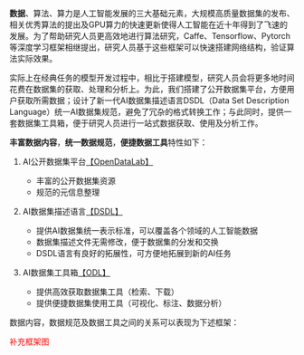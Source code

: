 **数据**、算法、算力是人工智能发展的三大基础元素，大规模高质量数据集的发布、相关优秀算法的提出及GPU算力的快速更新使得人工智能在近十年得到了飞速的发展。为了帮助研究人员更高效地进行算法研究，Caffe、Tensorflow、Pytorch等深度学习框架相继提出，研究人员基于这些框架可以快速搭建网络结构，验证算法实际效果。

实际上在经典任务的模型开发过程中，相比于搭建模型，研究人员会将更多地时间花费在数据集的获取、处理和分析上。为此，我们搭建了公开数据集平台，方便用户获取所需数据；设计了新一代AI数据集描述语言DSDL（Data Set Description Language）统一AI数据集规范，避免了冗杂的格式转换工作；与此同时，提供一套数据集工具箱，便于研究人员进行一站式数据获取、使用及分析工作。


**丰富数据内容**，**统一数据规范**，**便捷数据工具**特性如下：

1. AI公开数据集平台[【OpenDataLab】](https://opendatalab.org.cn/)

    - 丰富的公开数据集资源
    - 规范的元信息整理

2. AI数据集描述语言[【DSDL】]()  

    - 提供AI数据集统一表示标准，可以覆盖各个领域的人工智能数据
    - 数据集描述文件无需修改，便于数据集的分发和交换
    - DSDL语言有良好的拓展性，可方便地拓展到新的AI任务


3. AI数据集工具箱[【ODL】]()  

    - 提供高效获取数据集工具（检索、下载）
    - 提供便捷数据集使用工具（可视化、标注、数据分析）



数据内容，数据规范及数据工具之间的关系可以表现为下述框架：

<font color=red>补充框架图</font>